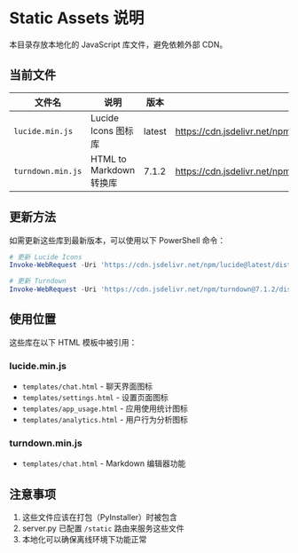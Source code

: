 # Static Assets 说明

本目录存放本地化的 JavaScript 库文件，避免依赖外部 CDN。

## 当前文件

| 文件名 | 说明 | 版本 | 来源 |
|--------|------|------|------|
| `lucide.min.js` | Lucide Icons 图标库 | latest | https://cdn.jsdelivr.net/npm/lucide@latest/dist/umd/lucide.min.js |
| `turndown.min.js` | HTML to Markdown 转换库 | 7.1.2 | https://cdn.jsdelivr.net/npm/turndown@7.1.2/dist/turndown.min.js |

## 更新方法

如需更新这些库到最新版本，可以使用以下 PowerShell 命令：

```powershell
# 更新 Lucide Icons
Invoke-WebRequest -Uri 'https://cdn.jsdelivr.net/npm/lucide@latest/dist/umd/lucide.min.js' -OutFile 'lucide.min.js'

# 更新 Turndown
Invoke-WebRequest -Uri 'https://cdn.jsdelivr.net/npm/turndown@7.1.2/dist/turndown.min.js' -OutFile 'turndown.min.js'
```

## 使用位置

这些库在以下 HTML 模板中被引用：

### lucide.min.js
- `templates/chat.html` - 聊天界面图标
- `templates/settings.html` - 设置页面图标
- `templates/app_usage.html` - 应用使用统计图标
- `templates/analytics.html` - 用户行为分析图标

### turndown.min.js
- `templates/chat.html` - Markdown 编辑器功能

## 注意事项

1. 这些文件应该在打包（PyInstaller）时被包含
2. server.py 已配置 `/static` 路由来服务这些文件
3. 本地化可以确保离线环境下功能正常

